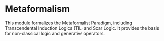 # Metaformalism

This module formalizes the Metaformalist Paradigm, including Transcendental Induction Logics (TIL) and Scar Logic. It provides the basis for non-classical logic and generative operators.
